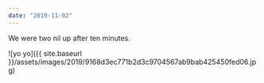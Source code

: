 ```yaml
---
date: "2019-11-02"
---
```


We were two nil up after ten minutes.

![yo yo]({{ site.baseurl }}/assets/images/2019/9168d3ec771b2d3c9704567ab9bab425450fed06.jpg)
